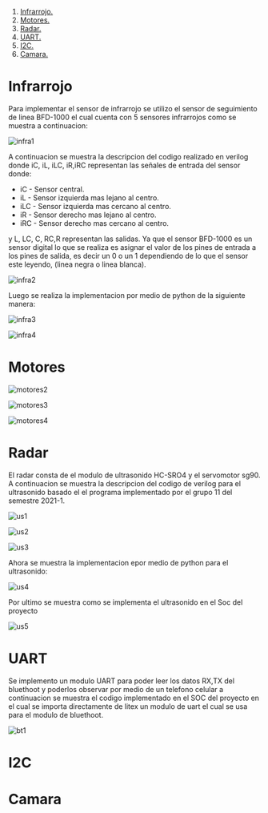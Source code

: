 1. [ Infrarrojo. ](#infrarrojo)
2. [ Motores. ](#motores)
3. [ Radar. ](#radar)
4. [ UART. ](#uart)
5. [ I2C. ](#I2C)
6. [ Camara. ](#camara)

# Infrarrojo

Para implementar el sensor de infrarrojo se utilizo el sensor de seguimiento de linea BFD-1000 el cual cuenta con 5 sensores infrarrojos como se muestra a continuacion:

![infra1](https://user-images.githubusercontent.com/92388558/153109712-89b3b481-5225-40f7-828e-785313257cef.png)

A continuacion se muestra la descripcion del codigo realizado en verilog donde iC, iL, iLC, iR,iRC representan las señales de entrada del sensor donde:

- iC  - Sensor central.
- iL  - Sensor izquierda mas lejano al centro.
- iLC - Sensor izquierda mas cercano al centro.
- iR  - Sensor derecho mas lejano al centro.
- iRC - Sensor derecho mas cercano al centro.

y L, LC, C, RC,R representan las salidas. Ya que el sensor BFD-1000 es un sensor digital lo que se realiza es asignar el valor de los pines de entrada a los pines de salida, es decir un 0 o un 1 dependiendo de lo que el sensor este leyendo, (linea negra o linea blanca).

![infra2](https://user-images.githubusercontent.com/92388558/153109981-1bd77b88-afe3-4cd5-864b-e43fc98c5d0c.png)

Luego se realiza la implementacion por medio de python de la siguiente manera:

![infra3](https://user-images.githubusercontent.com/92388558/153111305-151ff5fb-90b4-490e-acdd-b6956288fe0a.png)

![infra4](https://user-images.githubusercontent.com/92388558/153111311-69e165d1-daaa-430b-bc7a-8440550dc648.png)


# Motores

![motores2](https://user-images.githubusercontent.com/92388558/153112643-3000f310-da91-46f0-98f2-34b0ced0da81.png)

![motores3](https://user-images.githubusercontent.com/92388558/153112407-af8a2eea-5ad9-4855-8be2-a361639ce087.png)

![motores4](https://user-images.githubusercontent.com/92388558/153112428-dbc1b0f7-8f90-44ea-bbe3-f09426d8a1b5.png)


# Radar
El radar consta de el modulo de ultrasonido HC-SRO4 y el servomotor sg90. A continuacion se muestra la descripcion del codigo de verilog para el ultrasonido basado el el programa implementado por el grupo 11 del semestre 2021-1.

![us1](https://user-images.githubusercontent.com/92388558/153326680-40f9857f-a0aa-4109-990e-eb47225fc63d.png)

![us2](https://user-images.githubusercontent.com/92388558/153326692-74947cc3-cc75-4dd3-80d9-9f4730198798.png)

![us3](https://user-images.githubusercontent.com/92388558/153326702-50d04a21-04a9-4c39-b5de-a9d9b73299f4.png)


Ahora se muestra la implementacion epor medio de python para el ultrasonido:

![us4](https://user-images.githubusercontent.com/92388558/153326870-c0ece5e1-cf98-47d5-b70c-0cd0e4219144.png)

Por ultimo se muestra como se implementa el ultrasonido en el Soc del proyecto

![us5](https://user-images.githubusercontent.com/92388558/153327313-2081f45c-170f-435d-8b8d-4854e3d02919.png)


# UART
Se implemento un modulo UART para poder leer los datos RX,TX del bluethoot y poderlos observar por medio de un telefono celular a continuacion se muestra el codigo implementado en el SOC del proyecto en el cual se importa directamente de litex un modulo de uart el cual se usa para el modulo de bluethoot.

![bt1](https://user-images.githubusercontent.com/92388558/153327906-514506eb-a5ab-4eea-8114-46509ff7beaa.png)


# I2C

# Camara

